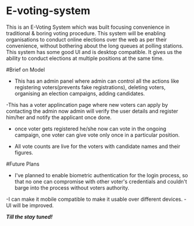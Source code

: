 # E-voting-system

This is an E-Voting System which was built focusing convenience in traditional & boring voting procedure. 
This system will be enabling organisations to conduct online elections over the web as per their convenience,
without bothering about the long queues at polling stations. This system has some good UI and is desktop compatible.
It gives us the ability to conduct elections at multiple positions at the same time.
 


#Brief on  Model
- This has an admin panel where admin can control all the actions like registering voters(prevents fake registrations),
   deleting voters, 
   organising an election campaigns,
   adding candidates.
   
-This has a voter applincation page where new voters can apply by contacting the admin
   now admin will verify the user details and register him/her and notify the applicant once done.
   
- once voter gets registered he/she now can vote in the ongoing campaign, one voter can give vote only once in a particular position.


- All vote counts are live for the voters with candidate names and their figures.




#Future Plans 
- I've planned to enable biometric authentication for the login process, so that no one can compromise with other voter's credentials
  and couldn't  barge into the process without voters authority.
  
-I can make it mobile compatible to make it usable over different devices.
-UI will be improved.





***Till the stay tuned!***
